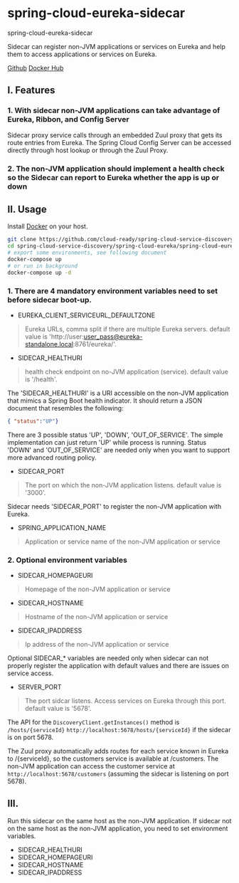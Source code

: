 # spring-cloud-eureka-sidecar
spring-cloud-eureka-sidecar

Sidecar can register non-JVM applications or services on Eureka and help them to access applications or services on Eureka.

[Github](https://github.com/cloud-ready/spring-cloud-service-discovery/tree/develop/spring-cloud-eureka/spring-cloud-eureka-sidecar)
[Docker Hub](https://hub.docker.com/r/cloudready/spring-cloud-eureka-server/)

## I. Features

### 1. With sidecar non-JVM applications can take advantage of Eureka, Ribbon, and Config Server

Sidecar proxy service calls through an embedded Zuul proxy that gets its route entries from Eureka.
The Spring Cloud Config Server can be accessed directly through host lookup or through the Zuul Proxy.

### 2. The non-JVM application should implement a health check so the Sidecar can report to Eureka whether the app is up or down

## II. Usage

Install [Docker](https://www.docker.com/community-edition) on your host.

```bash
git clone https://github.com/cloud-ready/spring-cloud-service-discovery.git
cd spring-cloud-service-discovery/spring-cloud-eureka/spring-cloud-eureka-sidecar
# export some environments, see following document
docker-compose up
# or run in background
docker-compose up -d
```

### 1. There are 4 mandatory environment variables need to set before sidecar boot-up.

- EUREKA_CLIENT_SERVICEURL_DEFAULTZONE
> Eureka URLs, comma split if there are multiple Eureka servers. default value is 'http://user:user_pass@eureka-standalone.local:8761/eureka/'.

- SIDECAR_HEALTHURI
> health check endpoint on no-JVM application (service). default value is '/health'.

The 'SIDECAR_HEALTHURI' is a URI accessible on the non-JVM application that mimics a Spring Boot health indicator.
It should return a JSON document that resembles the following:
```json
{ "status":"UP"}
```
There are 3 possible status 'UP', 'DOWN', 'OUT_OF_SERVICE'.
The simple implementation can just return 'UP' while process is running.
Status 'DOWN' and 'OUT_OF_SERVICE' are needed only when you want to support more advanced routing policy.

- SIDECAR_PORT
> The port on which the non-JVM application listens. default value is '3000'.

Sidecar needs 'SIDECAR_PORT' to register the non-JVM application with Eureka.

- SPRING_APPLICATION_NAME
> Application or service name of the non-JVM application or service 

### 2. Optional environment variables

- SIDECAR_HOMEPAGEURI
> Homepage of the non-JVM application or service
- SIDECAR_HOSTNAME
> Hostname of the non-JVM application or service
- SIDECAR_IPADDRESS
> Ip address of the non-JVM application or service

Optional SIDECAR_* variables are needed only when sidecar can not properly register the application with default values 
and there are issues on service access.

- SERVER_PORT
> The port sidcar listens. Access services on Eureka through this port. default value is '5678'.

The API for the `DiscoveryClient.getInstances()` method is `/hosts/{serviceId}`
`http://localhost:5678/hosts/{serviceId}` if the sidecar is on port 5678.


The Zuul proxy automatically adds routes for each service known in Eureka to /{serviceId}, 
so the customers service is available at /customers. 
The non-JVM application can access the customer service at `http://localhost:5678/customers` (assuming the sidecar is listening on port 5678).


## III. 

Run this sidecar on the same host as the non-JVM application.
If sidecar not on the same host as the non-JVM application, you need to set environment variables.

- SIDECAR_HEALTHURI
- SIDECAR_HOMEPAGEURI
- SIDECAR_HOSTNAME
- SIDECAR_IPADDRESS